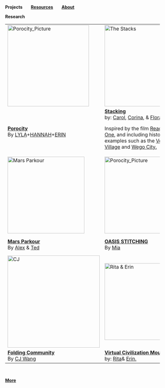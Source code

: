 **Projects** &nbsp; &nbsp; &nbsp;        **[Resources](https://steenblikrs.github.io/2021-Spring-Studio/Resources)**  &nbsp; &nbsp; &nbsp;    **[About](https://steenblikrs.github.io/2021-Spring-Studio/About)**


**Research**

<table style="width:100%; border-collapse: collapse; border: none;">
  <tr style="border: none;">
    <td style="border: none;"><a href="https://steenblikrs.github.io/2021-Spring-Studio/Research/Porocity"><img alt="Porocity_Picture" src="https://raw.githubusercontent.com/steenblikrs/2021-Spring-Studio/gh-pages/Research/Porocity/cover_picture.jpg" width="265"></a></td>
    
<td style="border: none;"><a href="https://steenblikrs.github.io/2021-Spring-Studio/Research/Stacking"><img alt="The Stacks" src="https://raw.githubusercontent.com/steenblikrs/2021-Spring-Studio/gh-pages/Research/Stacking/rpo-c.jpg" width="265"></a></td>
    
<td style="border: none;"><a href="https://steenblikrs.github.io/2021-Spring-Studio/Research/Floating/index"><img alt="Floating_Picture" src="https://raw.githubusercontent.com/steenblikrs/2021-Spring-Studio/gh-pages/Research/Floating/sky%20city.jpg" width="190"></a></td>
</tr>
<tr style="border: none;">
<td style="border: none;"><strong><a href="https://steenblikrs.github.io/2021-Spring-Studio/Research/Porocity/">Porocity</a></strong>  <br> By 
  <a href="https://lylayaoarchitectural.cargo.site/">LYLA</a>+<a href="https://jiayiny.wixsite.com/mysite/">HANNAH</a>+<a href="https://yiyanglll.cargo.site/">ERIN</a></td>
  
<td style="border: none;"><strong><a href="https://steenblikrs.github.io/2021-Spring-Studio/Research/Stacking">Stacking</a></strong><br>by: 
  <a href="https://cccarol.cargo.site/">Carol</a>, <a href="https://steenblikrs.github.io/2021-Spring-Studio/students/Corina/index">Corina</a>, & 
  <a href="https://zmrflora.github.io/Portfolio/">Flora</a><br>
  
Inspired by the film <a href="https://en.wikipedia.org/wiki/Ready_Player_One_(film)">Ready Player One</a>, and including historical examples such as the 
      <a href="https://www.mvrdv.nl/projects/13/vertical-village">Vertical Village</a> and <a href="https://thewhyfactory.com/project/wego-tailor-made-housing">Wego City.</a></td>
  
<td style="border: none;"><strong><a href="https://steenblikrs.github.io/2021-Spring-Studio/Research/Floating/index">Floating</a></strong>  
      By <a href="https://steenblikrs.github.io/2021-Spring-Studio/students/Sarry/index">Sarry</a>, 
      <a href="https://steenblikrs.github.io/2021-Spring-Studio/students/Rachel/index">Rachel</a>, 
      <a href="https://steenblikrs.github.io/2021-Spring-Studio/students/Kristen/index">Kristen</a></br>
      Inspired by the theory of <a href="https://thewhyfactory.com/news/what-if-we-could-fly-sky-city-presentation/">Sky City</a>, and 
      <a href="https://starwars.fandom.com/wiki/Cloud_City">the Cloud City</a> in the movie Star Wars.</td>
</tr>

<tr style="border: none;"><td style="border: none;"><a href="https://steenblikrs.github.io/2021-Spring-Studio/students/Alex/index"><img alt="Mars Parkour" src="https://github.com/steenblikrs/2021-Spring-Studio/blob/26c35212d94553c86952c1dbe2a263c99a82f5de/students/Alex/pic/01.gif?raw=true" width="250"></a></td>
  
<td style="border: none;"><a href="https://w03travelstudio.wordpress.com/2021/05/05/oasis-stitching/">
         <img alt="Porocity_Picture" src="https://github.com/steenblikrs/2021-Spring-Studio/blob/gh-pages/students/Mia/3.png?raw=true" width="250"></a>
</td>
<td style="border: none;"><a href="https://steenblikrs.github.io/2021-Spring-Studio/students/Stafford/Final/Projects">
         <img alt="STAFFORD PROJECTS" src="https://raw.githubusercontent.com/steenblikrs/2021-Spring-Studio/gh-pages/Research/Stafford%20Research/%E5%BE%AE%E4%BF%A1%E6%88%AA%E5%9B%BE_20210608132711.png" width="250"></a></td>
</tr>
 
<tr style="border: none;">
<td style="border: none;"><strong><a href="https://steenblikrs.github.io/2021-Spring-Studio/students/Alex/index">Mars Parkour</a></strong><br>By 
  <a href="https://steenblikrs.github.io/2021-Spring-Studio/students/Alex/index">Alex</a> & <a href="https://steenblikrs.github.io/2021-Spring-Studio/students/Ted/index">Ted</a>
</td>
<td style="border: none;"><strong><a href="https://w03travelstudio.wordpress.com/2021/05/05/oasis-stitching/">OASIS STITCHING</a></strong>  
<br/>By <a href="https://steenblikrs.github.io/2021-Spring-Studio/students/Mia/index">Mia</a></td>
<td style="border: none;"><strong><a href="https://steenblikrs.github.io/2021-Spring-Studio/students/Stafford/Final/Projects">REBORN TOMB</a></strong>  <br>
  <br/>By <a href="https://dvcwskbmei.mobirisesite.com/">Stafford</a></td></tr>
  
<tr style="border: none;">
  
<td style="border: none;"><a href="https://w03travelstudio.wordpress.com/2021/05/07/folding-community/">
         <img alt="CJ" src="https://raw.githubusercontent.com/steenblikrs/2021-Spring-Studio/99cfba627b49905c7b81633513a23f7a9d889347/students/CJ/322121.jpg" width="300"></a></td>

<td style="border: none;"><a href="https://2021springarchstudiowork.cargo.site/">
         <img alt="Rita & Erin" src="https://github.com/steenblikrs/2021-Spring-Studio/blob/gh-pages/Research/Rita%26Erin/Untitled-2.gif?raw=tru" width="250"></a></td>
<td style="border: none;"><iframe src="https://docs.google.com/presentation/d/e/2PACX-1vSbMaHjGB0clBZ8iXI7JcFHuVuF1FElVrDrA-gac5hmn6gwlhNOUGgMD0ELDModmtTqCHXWuAswJKx0/embed?start=true&loop=true&delayms=3000" frameborder="0" width="300" allowfullscreen="true" mozallowfullscreen="true" webkitallowfullscreen="true"></iframe></td>
</tr>

<tr style="border: none;">
<td style="border: none;"><strong><a href="https://w03travelstudio.wordpress.com/2021/05/07/folding-community/">Folding Community</a></strong>  <br/>By 
  <a href="https://chunjiew.wordpress.com">CJ Wang</a></td>
  <td style="border: none;"><strong><a href="https://2021springarchstudiowork.cargo.site/">Virtual Civilization Mounument</a></strong><br/>    
by: <a href="https://httprita.cargo.site/">Rita</a>& <a href="https://yiyanglll.cargo.site/">Erin.</a></td>
  <td style="border: none;"><strong>Social Cedits - a Future Hope by Aguilar, Matthew, Rose Research</strong>
</tr>
</table>

<br/>

**[More](https://steenblikrs.github.io/2021-Spring-Studio/)**
